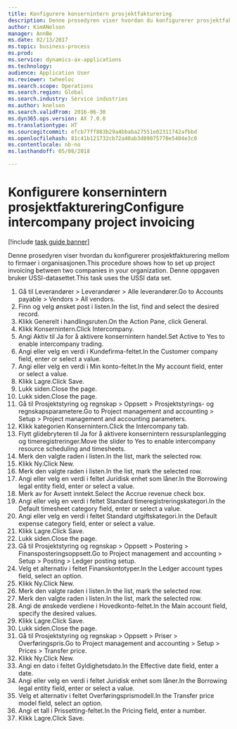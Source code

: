 ```yaml
--- 
title: Konfigurere konsernintern prosjektfakturering
description: Denne prosedyren viser hvordan du konfigurerer prosjektfakturering mellom to firmaer i organisasjonen.
author: KimANelson
manager: AnnBe
ms.date: 02/13/2017
ms.topic: business-process
ms.prod: 
ms.service: dynamics-ax-applications
ms.technology: 
audience: Application User
ms.reviewer: twheeloc
ms.search.scope: Operations
ms.search.region: Global
ms.search.industry: Service industries
ms.author: knelson
ms.search.validFrom: 2016-06-30
ms.dyn365.ops.version: AX 7.0.0
ms.translationtype: HT
ms.sourcegitcommit: efcb77ff883b29a4bbaba27551e02311742afbbd
ms.openlocfilehash: 81c41b121732cb72a40ab3d89075770e5404e3c0
ms.contentlocale: nb-no
ms.lasthandoff: 05/08/2018

---
```

# <a name="configure-intercompany-project-invoicing"></a><span data-ttu-id="9e1b9-103">Konfigurere konsernintern prosjektfakturering</span><span class="sxs-lookup"><span data-stu-id="9e1b9-103">Configure intercompany project invoicing</span></span>

[!include [task guide banner](../../includes/task-guide-banner.md)]

<span data-ttu-id="9e1b9-104">Denne prosedyren viser hvordan du konfigurerer prosjektfakturering mellom to firmaer i organisasjonen.</span><span class="sxs-lookup"><span data-stu-id="9e1b9-104">This procedure shows how to set up project invoicing between two companies in your organization.</span></span> <span data-ttu-id="9e1b9-105">Denne oppgaven bruker USSI-datasettet.</span><span class="sxs-lookup"><span data-stu-id="9e1b9-105">This task uses the USSI data set.</span></span>

1. <span data-ttu-id="9e1b9-106">Gå til Leverandører > Leverandører > Alle leverandører.</span><span class="sxs-lookup"><span data-stu-id="9e1b9-106">Go to Accounts payable > Vendors > All vendors.</span></span>
2. <span data-ttu-id="9e1b9-107">Finn og velg ønsket post i listen.</span><span class="sxs-lookup"><span data-stu-id="9e1b9-107">In the list, find and select the desired record.</span></span>
3. <span data-ttu-id="9e1b9-108">Klikk Generelt i handlingsruten.</span><span class="sxs-lookup"><span data-stu-id="9e1b9-108">On the Action Pane, click General.</span></span>
4. <span data-ttu-id="9e1b9-109">Klikk Konsernintern.</span><span class="sxs-lookup"><span data-stu-id="9e1b9-109">Click Intercompany.</span></span>
5. <span data-ttu-id="9e1b9-110">Angi Aktiv til Ja for å aktivere konsernintern handel.</span><span class="sxs-lookup"><span data-stu-id="9e1b9-110">Set Active to Yes to enable intercompany trading.</span></span>
6. <span data-ttu-id="9e1b9-111">Angi eller velg en verdi i Kundefirma-feltet.</span><span class="sxs-lookup"><span data-stu-id="9e1b9-111">In the Customer company field, enter or select a value.</span></span>
7. <span data-ttu-id="9e1b9-112">Angi eller velg en verdi i Min konto-feltet.</span><span class="sxs-lookup"><span data-stu-id="9e1b9-112">In the My account field, enter or select a value.</span></span>
8. <span data-ttu-id="9e1b9-113">Klikk Lagre.</span><span class="sxs-lookup"><span data-stu-id="9e1b9-113">Click Save.</span></span>
9. <span data-ttu-id="9e1b9-114">Lukk siden.</span><span class="sxs-lookup"><span data-stu-id="9e1b9-114">Close the page.</span></span>
10. <span data-ttu-id="9e1b9-115">Lukk siden.</span><span class="sxs-lookup"><span data-stu-id="9e1b9-115">Close the page.</span></span>
11. <span data-ttu-id="9e1b9-116">Gå til Prosjektstyring og regnskap > Oppsett > Prosjektstyrings- og regnskapsparametere.</span><span class="sxs-lookup"><span data-stu-id="9e1b9-116">Go to Project management and accounting > Setup > Project management and accounting parameters.</span></span>
12. <span data-ttu-id="9e1b9-117">Klikk kategorien Konsernintern.</span><span class="sxs-lookup"><span data-stu-id="9e1b9-117">Click the Intercompany tab.</span></span>
13. <span data-ttu-id="9e1b9-118">Flytt glidebryteren til Ja for å aktivere konsernintern ressursplanlegging og timeregistreringer.</span><span class="sxs-lookup"><span data-stu-id="9e1b9-118">Move the slider to Yes to enable intercompany resource scheduling and timesheets.</span></span>
14. <span data-ttu-id="9e1b9-119">Merk den valgte raden i listen.</span><span class="sxs-lookup"><span data-stu-id="9e1b9-119">In the list, mark the selected row.</span></span>
15. <span data-ttu-id="9e1b9-120">Klikk Ny.</span><span class="sxs-lookup"><span data-stu-id="9e1b9-120">Click New.</span></span>
16. <span data-ttu-id="9e1b9-121">Merk den valgte raden i listen.</span><span class="sxs-lookup"><span data-stu-id="9e1b9-121">In the list, mark the selected row.</span></span>
17. <span data-ttu-id="9e1b9-122">Angi eller velg en verdi i feltet Juridisk enhet som låner.</span><span class="sxs-lookup"><span data-stu-id="9e1b9-122">In the Borrowing legal entity field, enter or select a value.</span></span>
18. <span data-ttu-id="9e1b9-123">Merk av for Avsett inntekt.</span><span class="sxs-lookup"><span data-stu-id="9e1b9-123">Select the Accrue revenue check box.</span></span>
19. <span data-ttu-id="9e1b9-124">Angi eller velg en verdi i feltet Standard timeregistreringskategori.</span><span class="sxs-lookup"><span data-stu-id="9e1b9-124">In the Default timesheet category field, enter or select a value.</span></span>
20. <span data-ttu-id="9e1b9-125">Angi eller velg en verdi i feltet Standard utgiftskategori.</span><span class="sxs-lookup"><span data-stu-id="9e1b9-125">In the Default expense category field, enter or select a value.</span></span>
21. <span data-ttu-id="9e1b9-126">Klikk Lagre.</span><span class="sxs-lookup"><span data-stu-id="9e1b9-126">Click Save.</span></span>
22. <span data-ttu-id="9e1b9-127">Lukk siden.</span><span class="sxs-lookup"><span data-stu-id="9e1b9-127">Close the page.</span></span>
23. <span data-ttu-id="9e1b9-128">Gå til Prosjektstyring og regnskap > Oppsett > Postering > Finansposteringsoppsett.</span><span class="sxs-lookup"><span data-stu-id="9e1b9-128">Go to Project management and accounting > Setup > Posting > Ledger posting setup.</span></span>
24. <span data-ttu-id="9e1b9-129">Velg et alternativ i feltet Finanskontotyper.</span><span class="sxs-lookup"><span data-stu-id="9e1b9-129">In the Ledger account types field, select an option.</span></span>
25. <span data-ttu-id="9e1b9-130">Klikk Ny.</span><span class="sxs-lookup"><span data-stu-id="9e1b9-130">Click New.</span></span>
26. <span data-ttu-id="9e1b9-131">Merk den valgte raden i listen.</span><span class="sxs-lookup"><span data-stu-id="9e1b9-131">In the list, mark the selected row.</span></span>
27. <span data-ttu-id="9e1b9-132">Merk den valgte raden i listen.</span><span class="sxs-lookup"><span data-stu-id="9e1b9-132">In the list, mark the selected row.</span></span>
28. <span data-ttu-id="9e1b9-133">Angi de ønskede verdiene i Hovedkonto-feltet.</span><span class="sxs-lookup"><span data-stu-id="9e1b9-133">In the Main account field, specify the desired values.</span></span>
29. <span data-ttu-id="9e1b9-134">Klikk Lagre.</span><span class="sxs-lookup"><span data-stu-id="9e1b9-134">Click Save.</span></span>
30. <span data-ttu-id="9e1b9-135">Lukk siden.</span><span class="sxs-lookup"><span data-stu-id="9e1b9-135">Close the page.</span></span>
31. <span data-ttu-id="9e1b9-136">Gå til Prosjektstyring og regnskap > Oppsett > Priser > Overføringspris.</span><span class="sxs-lookup"><span data-stu-id="9e1b9-136">Go to Project management and accounting > Setup > Prices > Transfer price.</span></span>
32. <span data-ttu-id="9e1b9-137">Klikk Ny.</span><span class="sxs-lookup"><span data-stu-id="9e1b9-137">Click New.</span></span>
33. <span data-ttu-id="9e1b9-138">Angi en dato i feltet Gyldighetsdato.</span><span class="sxs-lookup"><span data-stu-id="9e1b9-138">In the Effective date field, enter a date.</span></span>
34. <span data-ttu-id="9e1b9-139">Angi eller velg en verdi i feltet Juridisk enhet som låner.</span><span class="sxs-lookup"><span data-stu-id="9e1b9-139">In the Borrowing legal entity field, enter or select a value.</span></span>
35. <span data-ttu-id="9e1b9-140">Velg et alternativ i feltet Overføringsprismodell.</span><span class="sxs-lookup"><span data-stu-id="9e1b9-140">In the Transfer price model field, select an option.</span></span>
36. <span data-ttu-id="9e1b9-141">Angi et tall i Prissetting-feltet.</span><span class="sxs-lookup"><span data-stu-id="9e1b9-141">In the Pricing field, enter a number.</span></span>
37. <span data-ttu-id="9e1b9-142">Klikk Lagre.</span><span class="sxs-lookup"><span data-stu-id="9e1b9-142">Click Save.</span></span>


